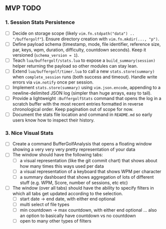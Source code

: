 ## MVP TODO

### 1. Session Stats Persistence

- [ ] Decide on storage scope (likely `vim.fn.stdpath("data") .. "/buffergolf"`). Ensure directory creation with `vim.fn.mkdir(..., "p")`.
- [ ] Define payload schema (timestamp, mode, file identifier, reference size, par, keys, wpm, duration, difficulty, countdown seconds). Keep it versioned (`schema_version = 1`).
- [ ] Teach `lua/buffergolf/stats.lua` to expose a `build_summary(session)` helper returning the payload so other modules can stay lean.
- [ ] Extend `lua/buffergolf/timer.lua` to call a new `stats.store(summary)` when `complete_session` runs (both success and timeout). Handle write errors via `vim.notify` once per session.
- [ ] Implement `stats.store(summary)` using `vim.json.encode`, appending to a newline-delimited JSON log (simpler than huge arrays, easy to tail).
- [ ] Provide a lightweight `:BuffergolfStats` command that opens the log in a scratch buffer with the most recent entries formatted in reverse chronological order. Keep pagination out of scope for now.
- [ ] Document the stats file location and command in `README.md` so early users know how to inspect their history.

### 3. Nice Visual Stats

- [ ] Create a command BufferGolfAnalysis that opens a floating window showing a very very very pretty representation of your data
- [ ] The window should have the following tabs:
  - [ ] a visual representation (like the git commit chart) that shows about how many times this ways used per data
  - [ ] a visual representation of a keyboard that shows WPM per character
  - [ ] a summary dashboard that shows aggregation of lots of different stuff (e.g. WPM, Score, number of sessions, etc etc)
- [ ] The window (over all tabs) should have the ability to specify filters in which all tabs get updated according to the selection.
  - [ ] start date -> end date, with either end optional
  - [ ] multi select of file types
  - [ ] min countdown -> max countdown, with either end optional ... also an option to basically have countdown vs no countdown
  - [ ] open to many other types of filters
